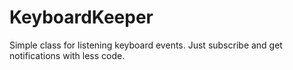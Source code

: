 # KeyboardKeeper
Simple class for listening keyboard events. Just subscribe and get notifications with less code.
